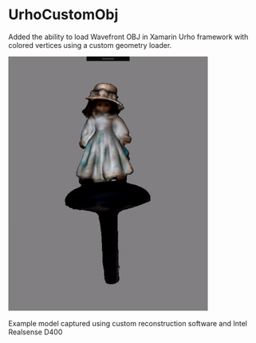 # UrhoCustomObj

Added the ability to load Wavefront OBJ in Xamarin Urho framework with colored vertices using a custom geometry loader.

<img src="./Screenshots/model001.gif" width="400" />

Example model captured using custom reconstruction software and Intel Realsense D400
